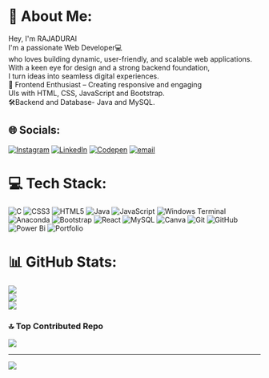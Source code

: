 # 💫 About Me:
Hey, I'm RAJADURAI<br>I'm a passionate Web Developer💻<br>who loves building dynamic, user-friendly, and scalable web applications.<br>With a keen eye for design and a strong backend foundation,<br>I turn ideas into seamless digital experiences.<br>🎨 Frontend Enthusiast – Creating responsive and engaging<br>UIs with HTML, CSS, JavaScript and Bootstrap.<br>🛠️Backend and Database- Java and MySQL.


## 🌐 Socials:
[![Instagram](https://img.shields.io/badge/Instagram-%23E4405F.svg?logo=Instagram&logoColor=white)](https://instagram.com/rajadurai.__) [![LinkedIn](https://img.shields.io/badge/LinkedIn-%230077B5.svg?logo=linkedin&logoColor=white)](https://linkedin.com/in/https://www.linkedin.com/in/rajadurai-p-888670267) [![Codepen](https://img.shields.io/badge/Codepen-000000?logo=codepen&logoColor=white)](https://codepen.io/https://codepen.io/RAJADURAI) [![email](https://img.shields.io/badge/Email-D14836?logo=gmail&logoColor=white)](mailto:rajadurai060304@gmail.com) 

# 💻 Tech Stack:
![C](https://img.shields.io/badge/c-%2300599C.svg?style=for-the-badge&logo=c&logoColor=white) ![CSS3](https://img.shields.io/badge/css3-%231572B6.svg?style=for-the-badge&logo=css3&logoColor=white) ![HTML5](https://img.shields.io/badge/html5-%23E34F26.svg?style=for-the-badge&logo=html5&logoColor=white) ![Java](https://img.shields.io/badge/java-%23ED8B00.svg?style=for-the-badge&logo=openjdk&logoColor=white) ![JavaScript](https://img.shields.io/badge/javascript-%23323330.svg?style=for-the-badge&logo=javascript&logoColor=%23F7DF1E) ![Windows Terminal](https://img.shields.io/badge/Windows%20Terminal-%234D4D4D.svg?style=for-the-badge&logo=windows-terminal&logoColor=white) ![Anaconda](https://img.shields.io/badge/Anaconda-%2344A833.svg?style=for-the-badge&logo=anaconda&logoColor=white) ![Bootstrap](https://img.shields.io/badge/bootstrap-%238511FA.svg?style=for-the-badge&logo=bootstrap&logoColor=white) ![React](https://img.shields.io/badge/react-%2320232a.svg?style=for-the-badge&logo=react&logoColor=%2361DAFB) ![MySQL](https://img.shields.io/badge/mysql-4479A1.svg?style=for-the-badge&logo=mysql&logoColor=white) ![Canva](https://img.shields.io/badge/Canva-%2300C4CC.svg?style=for-the-badge&logo=Canva&logoColor=white) ![Git](https://img.shields.io/badge/git-%23F05033.svg?style=for-the-badge&logo=git&logoColor=white) ![GitHub](https://img.shields.io/badge/github-%23121011.svg?style=for-the-badge&logo=github&logoColor=white) ![Power Bi](https://img.shields.io/badge/power_bi-F2C811?style=for-the-badge&logo=powerbi&logoColor=black) ![Portfolio](https://img.shields.io/badge/Portfolio-%23000000.svg?style=for-the-badge&logo=firefox&logoColor=#FF7139)
# 📊 GitHub Stats:
![](https://github-readme-stats.vercel.app/api?username=Rajadurai634&theme=dark&hide_border=false&include_all_commits=false&count_private=false)<br/>
![](https://nirzak-streak-stats.vercel.app/?user=Rajadurai634&theme=dark&hide_border=false)<br/>
![](https://github-readme-stats.vercel.app/api/top-langs/?username=Rajadurai634&theme=dark&hide_border=false&include_all_commits=false&count_private=false&layout=compact)

### 🔝 Top Contributed Repo
![](https://github-contributor-stats.vercel.app/api?username=Rajadurai634&limit=5&theme=gruvbox&combine_all_yearly_contributions=true)

---
[![](https://visitcount.itsvg.in/api?id=Rajadurai634&icon=1&color=0)](https://visitcount.itsvg.in)

<!-- Proudly created with GPRM ( https://gprm.itsvg.in ) -->
